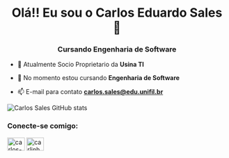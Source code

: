 <h1 align="center">Olá!! Eu sou o Carlos Eduardo Sales 👋 </h1>
<h3 align="center">Cursando Engenharia de Software</h3>

- 🔭 Atualmente Socio Proprietario da **Usina TI**

- 🌱 No momento estou cursando **Engenharia de Software**

- 📫 E-mail para contato **carlos.sales@edu.unifil.br**

![Carlos Sales GitHub stats](https://github-readme-stats.vercel.app/api?username=Effstech20&show_icons=true&theme=dracula)

<h3 align="left">Conecte-se comigo:</h3>
<p align="left">
<a href="https://linkedin.com/in/carlos-sales-6a525a1b5" target="blank"><img align="center" src="https://raw.githubusercontent.com/rahuldkjain/github-profile-readme-generator/master/src/images/icons/Social/linked-in-alt.svg" alt="carlos-sales-6a525a1b5" height="30" width="40" /></a>
<a href="https://instagram.com/carlinhossalles_" target="blank"><img align="center" src="https://raw.githubusercontent.com/rahuldkjain/github-profile-readme-generator/master/src/images/icons/Social/instagram.svg" alt="carlinhossalles_" height="30" width="40" /></a>
</p>
